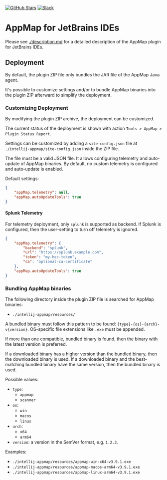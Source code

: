 [![GitHub Stars](https://img.shields.io/github/stars/getappmap/appmap-intellij-plugin?style=social)](https://github.com/getappmap/appmap-intellij-plugin)
[![Slack](https://img.shields.io/badge/Slack-Join%20the%20community-green)](https://appmap.io/slack)

# AppMap for JetBrains IDEs

Please see [./description.md](./description.md) for a detailed description of the AppMap plugin for JetBrains IDEs.

## Deployment

By default, the plugin ZIP file only bundles the JAR file of the AppMap Java agent.

It's possible to customize settings and/or to bundle AppMap binaries into the plugin ZIP afterward to simplify the
deployment.

### Customizing Deployment

By modifying the plugin ZIP archive, the deployment can be customized.

The current status of the deployment is shown with action `Tools > AppMap > Plugin Status Report`.

Settings can be customized by adding a `site-config.json` file at `./intellij-appmap/site-config.json` inside the ZIP file.

The file must be a valid JSON file.
It allows configuring telemetry and auto-update of AppMap binaries.
By default, no custom telemetry is configured and auto-update is enabled.

Default settings:

```json
{
    "appMap.telemetry": null,
    "appMap.autoUpdateTools": true
}
```

#### Splunk Telemetry

For telemetry deployment, only `splunk` is supported as backend.
If Splunk is configured, then the user-setting to turn off telemetry is ignored.

```json
{
    "appMap.telemetry": {
        "backend": "splunk",
        "url": "https://splunk.example.com",
        "token": "my-hec-token",
        "ca": "optional-ca-certificate"
    },
    "appMap.autoUpdateTools": true
}
```

### Bundling AppMap binaries

The following directory inside the plugin ZIP file is searched for AppMap binaries:

- `./intellij-appmap/resources/`

A bundled binary must follow this pattern to be found: `{type}-{os}-{arch}-v{version}`.
OS-specific file extensions like `.exe` must be appended.

If more than one compatible, bundled binary is found, then the binary with the latest version is preferred.

If a downloaded binary has a higher version than the bundled binary, then the downloaded binary is used.
If a downloaded binary and the best-matching bundled binary have the same version, then the bundled binary is used.

Possible values:

- `type`:
    - `appmap`
    - `scanner`
- `os`:
    - `win`
    - `macos`
    - `linux`
- `arch`:
    - `x64`
    - `arm64`
- `version`: a version in the SemVer format, e.g. `1.2.3`.

Examples:

- `./intellij-appmap/resources/appmap-win-x64-v3.9.1.exe`
- `./intellij-appmap/resources/appmap-macos-arm64-v3.9.1.exe`
- `./intellij-appmap/resources/appmap-linux-arm64-v3.9.1.exe`
